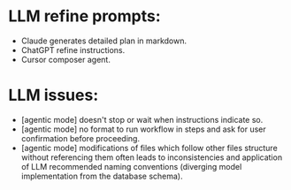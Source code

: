 # LLM refine prompts: 
- Claude generates detailed plan in markdown. 
- ChatGPT refine instructions. 
- Cursor composer agent.

# LLM issues: 
- [agentic mode] doesn't stop or wait when instructions indicate so. 
- [agentic mode] no format to run workflow in steps and ask for user confirmation before proceeding.
- [agentic mode] modifications of files which follow other files structure without referencing them often leads to inconsistencies and application of LLM recommended naming conventions (diverging model implementation from the database schema).